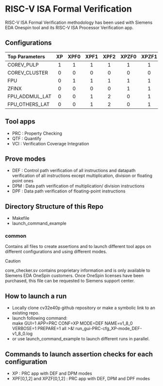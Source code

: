 # RISC-V ISA Formal Verification

RISC-V ISA Formal Verification methodology has been used with Siemens EDA Onespin tool and its RISC-V ISA Processor Verification app.

## Configurations

  | Top Parameters     | XP     | XPF0     | XPF1     | XPF2     | XPZF0     | XPZF1     | XPZF2     |
  | :----------------- | :----: |:-------: | :------: | :------: | :-------: | :-------: | :-------: |
  | COREV_PULP         | 1      | 1        | 1        | 1        | 1         | 1         | 1         |
  | COREV_CLUSTER      | 0      | 0        | 0        | 0        | 0         | 0         | 0         |
  | FPU                | 0      | 1        | 1        | 1        | 1         | 1         | 1         |
  | ZFINX              | 0      | 0        | 0        | 0        | 1         | 1         | 1         |
  | FPU_ADDMUL_LAT     | 0      | 0        | 1        | 2        | 0         | 1         | 2         |
  | FPU_OTHERS_LAT     | 0      | 0        | 1        | 2        | 0         | 1         | 2         |

## Tool apps

- PRC : Property Checking
- QTF : Quantify
- VCI : Verification Coverage Integration

## Prove modes

- DEF : Control path verification of all instructions and datapath verification of all instructions except multiplication, division or floating point ones
- DPM : Data path verification of multiplication/ division instructions
- DPF : Data path verification of floating-point instructions

## Directory Structure of this Repo

- Makefile
- launch_command_example

### common
Contains all files to create assertions and to launch different tool apps on different configurations and using different modes.

> [!CAUTION]
> core_checker.sv contains proprietary information and is only available to Siemens EDA OneSpin customers.
> Once OneSpin licenses have been purchased, this file can be requested to Siemens support center.

## How to launch a run

- Locally clone cv32e40p github repository or make a symbolic link to an existing repo.
- launch following command:<br>
  make GUI=1 APP=PRC CONF=XP MODE=DEF NAME=v1_8_0 VERBOSE=1 PREPARE=1 all >&! run_gui-PRC-cfg_XP-mode_DEF-v1_8_0.log
- or use launch_command_example to launch different runs in parallel.

## Commands to launch assertion checks for each configuration

- XP : PRC app with DEF and DPM modes
- XPF[0,1,2] and XPZF[0,1,2] : PRC app with DEF, DPM and DPF modes
